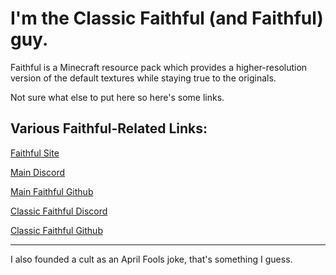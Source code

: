 # I'm the Classic Faithful (and Faithful) guy.
Faithful is a Minecraft resource pack which provides a higher-resolution version of the default textures while staying true to the originals.

Not sure what else to put here so here's some links.

## Various Faithful-Related Links:

[Faithful Site](https://faithfulpack.net)

[Main Discord](https://discord.gg/sN9YRQbBv7)

[Main Faithful Github](https://github.com/faithful-resource-pack)

[Classic Faithful Discord](https://discord.gg/KSEhCVtg4J)

[Classic Faithful Github](https://github.com/classicfaithful)

___

I also founded a cult as an April Fools joke, that's something I guess.